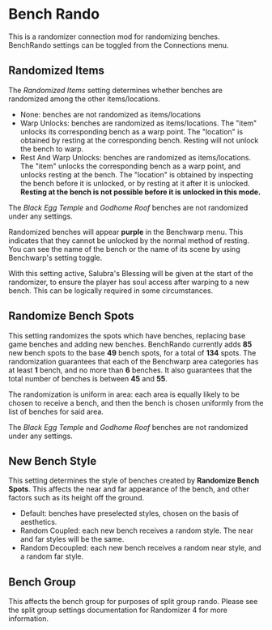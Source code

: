 # Bench Rando

This is a randomizer connection mod for randomizing benches. BenchRando settings can be toggled from the Connections menu.

## Randomized Items
The *Randomized Items* setting determines whether benches are randomized among the other items/locations.
- None: benches are not randomized as items/locations
- Warp Unlocks: benches are randomized as items/locations. The "item" unlocks its corresponding bench as a warp point. The "location" is obtained by resting at the corresponding bench. Resting will not unlock the bench to warp.
- Rest And Warp Unlocks: benches are randomized as items/locations. The "item" unlocks the corresponding bench as a warp point, and unlocks resting at the bench. The "location" is obtained by inspecting the bench before it is unlocked, or by resting at it after it is unlocked. **Resting at the bench is not possible before it is unlocked in this mode.**

The *Black Egg Temple* and *Godhome Roof* benches are not randomized under any settings.

Randomized benches will appear **purple** in the Benchwarp menu. This indicates that they cannot be unlocked by the normal method of resting. You can see the name of the bench or the name of its scene by using Benchwarp's setting toggle. 

With this setting active, Salubra's Blessing will be given at the start of the randomizer, to ensure the player has soul access after warping to a new bench. This can be logically required in some circumstances.

## Randomize Bench Spots

This setting randomizes the spots which have benches, replacing base game benches and adding new benches. BenchRando currently adds **85** new bench spots to the base **49** bench spots, for a total of **134** spots. The randomization guarantees that each of the Benchwarp area categories has at least **1** bench, and no more than **6** benches. It also guarantees that the total number of benches is between **45** and **55**.

The randomization is uniform in area: each area is equally likely to be chosen to receive a bench, and then the bench is chosen uniformly from the list of benches for said area.

The *Black Egg Temple* and *Godhome Roof* benches are not randomized under any settings.

## New Bench Style

This setting determines the style of benches created by **Randomize Bench Spots**. This affects the near and far appearance of the bench, and other factors such as its height off the ground.
- Default: benches have preselected styles, chosen on the basis of aesthetics.
- Random Coupled: each new bench receives a random style. The near and far styles will be the same.
- Random Decoupled: each new bench receives a random near style, and a random far style.

## Bench Group

This affects the bench group for purposes of split group rando. Please see the split group settings documentation for Randomizer 4 for more information.